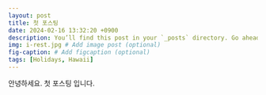 ```yaml
---
layout: post
title: 첫 포스팅
date: 2024-02-16 13:32:20 +0900
description: You’ll find this post in your `_posts` directory. Go ahead and edit it and re-build the site to see your changes. # Add post description (optional)
img: i-rest.jpg # Add image post (optional)
fig-caption: # Add figcaption (optional)
tags: [Holidays, Hawaii]
---
```

안녕하세요. 첫 포스팅 입니다.
